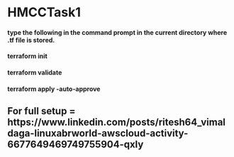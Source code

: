 # HMCCTask1
<h4>type the following in the command prompt in the current directory where .tf file is stored.
  <h4>terraform init
    <h4>terraform validate
      <h4>terraform apply -auto-approve
    
<h2>For full setup = https://www.linkedin.com/posts/ritesh64_vimaldaga-linuxabrworld-awscloud-activity-6677649469749755904-qxIy
